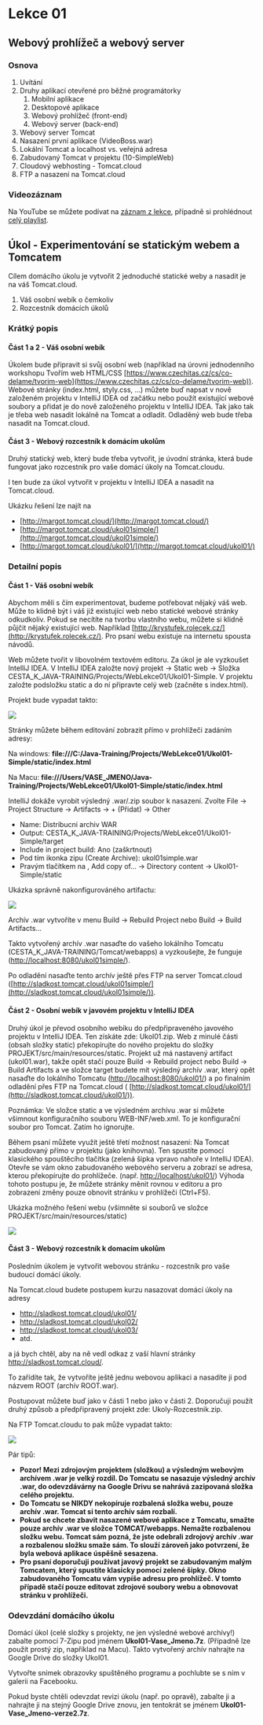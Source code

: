 Lekce 01
========

Webový prohlížeč a webový server
--------------------------------

### Osnova

1. Uvítání
1. Druhy aplikací otevřené pro běžné programátorky
    1. Mobilní aplikace
    1. Desktopové aplikace
    1. Webový prohlížeč (front-end)
    1. Webový server (back-end)
1. Webový server Tomcat
1. Nasazení první aplikace (VideoBoss.war)
1. Lokální Tomcat a localhost vs. veřejná adresa
1. Zabudovaný Tomcat v projektu (10-SimpleWeb)
1. Cloudový webhosting - Tomcat.cloud
1. FTP a nasazení na Tomcat.cloud

### Videozáznam

Na YouTube se můžete podívat na [záznam z lekce](https://www.youtube.com/watch?v=nTyohnDlxCc),
případně si prohlédnout [celý playlist](https://www.youtube.com/playlist?list=PLTCx5oiCrIJ6mcuJ1VaY8s0mzFsaMUzp-).

Úkol - Experimentování se statickým webem a Tomcatem
----------------------------------------------------

Cílem domácího úkolu je vytvořit 2 jednoduché statické weby a nasadit je na váš Tomcat.cloud.

1. Váš osobní webík o čemkoliv
1. Rozcestník domácích úkolů

### Krátký popis

#### Část 1 a 2 - Váš osobní webík

Úkolem bude připravit si svůj osobní web (například na úrovni jednodenního workshopu Tvořím web HTML/CSS
[https://www.czechitas.cz/cs/co-delame/tvorim-web](https://www.czechitas.cz/cs/co-delame/tvorim-web)). Webové stránky
(index.html, styly.css, ...) můžete buď napsat v nově založeném projektu v IntelliJ IDEA od začátku nebo použít
existující webové soubory a přidat je do nově založeného projektu v IntelliJ IDEA. Tak jako tak je třeba web nasadit
lokálně na Tomcat a odladit. Odladěný web bude třeba nasadit na Tomcat.cloud.

#### Část 3 - Webový rozcestník k domácím ukolům

Druhý statický web, který bude třeba vytvořit, je úvodní stránka, která bude fungovat jako rozcestník pro vaše domácí
úkoly na Tomcat.cloudu.

I ten bude za úkol vytvořit v projektu v IntelliJ IDEA a nasadit na Tomcat.cloud.

Ukázku řešení lze najít na

* [http://margot.tomcat.cloud/](http://margot.tomcat.cloud/)
* [http://margot.tomcat.cloud/ukol01simple/](http://margot.tomcat.cloud/ukol01simple/)
* [http://margot.tomcat.cloud/ukol01/](http://margot.tomcat.cloud/ukol01/)

### Detailní popis

#### Část 1 - Váš osobní webík

Abychom měli s čím experimentovat, budeme potřebovat nějaký váš web. Může to klidně být i váš již existující web nebo
statické webové stránky odkudkoliv. Pokud se necítíte na tvorbu vlastního webu, můžete si klidně půjčit nějaký
existující web. Například [http://krystufek.rolecek.cz/](http://krystufek.rolecek.cz/). Pro psaní webu existuje na internetu spousta návodů.

Web můžete tvořit v libovolném textovém editoru. Za úkol je ale vyzkoušet IntelliJ IDEA. V IntelliJ IDEA založte nový
projekt -> Static web -> Složka CESTA\_K\_JAVA-TRAINING/Projects/WebLekce01/Ukol01-Simple. V projektu založte podsložku
static a do ní připravte celý web (začněte s index.html).

Projekt bude vypadat takto:

![](ukol01-static-web-project.png)

Stránky můžete během editování zobrazit přímo v prohlížeči zadáním adresy:

Na windows: **file:///C:/Java-Training/Projects/WebLekce01/Ukol01-Simple/static/index.html**

Na Macu: **file:///Users/VASE\_JMENO/Java-Training/Projects/WebLekce01/Ukol01-Simple/static/index.html**

IntelliJ dokáže vyrobit výsledný .war/.zip soubor k nasazení. Zvolte File -> Project Structure -> Artifacts -> + (Přidat) -> Other

* Name: Distribucni archiv WAR
* Output: CESTA\_K\_JAVA-TRAINING/Projects/WebLekce01/Ukol01-Simple/target
* Include in project build: Ano (zaškrtnout)
* Pod tím ikonka zipu (Create Archive): ukol01simple.war
* Pravým tlačítkem na <output root>, Add copy of... -> Directory content -> Ukol01-Simple/static

Ukázka správně nakonfigurováného artifactu:

![](ukol01-artifact.png)

Archív .war vytvoříte v menu Build -> Rebuild Project nebo Build -> Build Artifacts...

Takto vytvořený archív .war nasaďte do vašeho lokálního Tomcatu (CESTA\_K\_JAVA-TRAINING/Tomcat/webapps) a vyzkoušejte,
že funguje ([http://localhost:8080/ukol01simple/](http://localhost:8080/ukol01simple/)).

Po odladění nasaďte tento archív ještě přes FTP na server Tomcat.cloud ([http://sladkost.tomcat.cloud/ukol01simple/](http://sladkost.tomcat.cloud/ukol01simple/)).

#### Část 2 - Osobní webík v javovém projektu v IntelliJ IDEA

Druhý úkol je převod osobního webíku do předpřipraveného javového projektu v IntelliJ IDEA. Ten získáte zde:
Ukol01.zip. Web z minulé části (obsah složky static) překopírujte do nového projektu do složky
PROJEKT/src/main/resources/static. Projekt už má nastavený artifact (ukol01.war), takže opět stačí pouze Build ->
Rebuild project nebo Build -> Build Artifacts a ve složce target budete mít výsledný archív .war, který opět nasaďte do
lokálního Tomcatu ([http://localhost:8080/ukol01/](http://localhost:8080/ukol01/)) a po finalním odladění přes FTP na
Tomcat.cloud ( [http://sladkost.tomcat.cloud/ukol01/](http://sladkost.tomcat.cloud/ukol01/)).

Poznámka: Ve složce static a ve výsledném archívu .war si můžete všimnout konfiguračního souboru WEB-INF/web.xml. To je
konfigurační soubor pro Tomcat. Zatím ho ignorujte.

Během psaní můžete využít ještě třetí možnost nasazení: Na Tomcat zabudovaný přímo v projektu (jako knihovna). Ten
spustíte pomocí klasického spouštěcího tlačítka (zelená šipka vpravo nahoře v IntelliJ IDEA). Otevře se vám okno
zabudovaného webového serveru a zobrazí se adresa, kterou překopírujte do
prohlížeče. (např. [http://localhost/ukol01/](http://localhost/ukol01/)) Výhoda tohoto postupu je, že můžete stránky
měnit rovnou v editoru a pro zobrazení změny pouze obnovit stránku v prohlížeči (Ctrl+F5).

Ukázka možného řešení webu (všimněte si souborů ve složce PROJEKT/src/main/resources/static)

![](ukol01-static-web-project-reseni.png)

#### Část 3 - Webový rozcestník k domacím ukolům

Posledním úkolem je vytvořit webovou stránku - rozcestník pro vaše budoucí domácí úkoly.

Na Tomcat.cloud budete postupem kurzu nasazovat domácí úkoly na adresy

* http://sladkost.tomcat.cloud/ukol01/
* http://sladkost.tomcat.cloud/ukol02/
* http://sladkost.tomcat.cloud/ukol03/
* atd.

a já bych chtěl, aby na ně vedl odkaz z vaší hlavní stránky http://sladkost.tomcat.cloud/.

To zařídíte tak, že vytvoříte ještě jednu webovou aplikaci a nasadíte ji pod názvem ROOT (archív ROOT.war).

Postupovat můžete buď jako v části 1 nebo jako v části 2. Doporučuji použít druhý způsob a předpřipravený projekt zde:
Ukoly-Rozcestnik.zip.

Na FTP Tomcat.cloudu to pak může vypadat takto:

![](ukol01-nasazeni.png)

Pár tipů:

* **Pozor! Mezi zdrojovým projektem (složkou) a výsledným webovým archívem .war je velký rozdíl. Do Tomcatu se nasazuje
  výsledný archív .war, do odevzdávárny na Google Drivu se nahrává zazipovaná složka celého projektu.**
* **Do Tomcatu se NIKDY nekopíruje rozbalená složka webu, pouze archív .war. Tomcat si tento archív sám rozbalí.**
* **Pokud se chcete zbavit nasazené webové aplikace z Tomcatu, smažte pouze archív .war ve složce
  TOMCAT/webapps. Nemažte rozbalenou složku webu. Tomcat sám pozná, že jste odebrali zdrojový archív .war a rozbalenou
  složku smaže sám. To slouží zároveň jako potvrzení, že byla webová aplikace úspěšně sesazena.**
* **Pro psaní doporučuji používat javový projekt se zabudovaným malým Tomcatem, který spustíte klasicky pomocí zelené
  šipky. Okno zabudovaného Tomcatu vám vypíše adresu pro prohlížeč. V tomto případě stačí pouze editovat zdrojové
  soubory webu a obnovovat stránku v prohlížeči.**

### Odevzdání domácího úkolu

Domácí úkol (celé složky s projekty, ne jen výsledné webové archívy!) zabalte pomocí 7-Zipu pod jménem
**Ukol01-Vase_Jmeno.7z**. (Případně lze použít prostý zip, například na Macu). Takto vytvořený archív nahrajte na Google
Drive do složky Ukol01.

Vytvořte snímek obrazovky spuštěného programu a pochlubte se s ním v galerii na Facebooku.

Pokud byste chtěli odevzdat revizi úkolu (např. po opravě), zabalte ji a nahrajte ji na stejný Google Drive znovu, jen
tentokrát se jménem **Ukol01-Vase_Jmeno-verze2.7z**.
